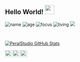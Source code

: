 ## Hello World! <img src="https://raw.githubusercontent.com/iampavangandhi/iampavangandhi/master/gifs/Hi.gif" width="30px"></h2>




![name](https://img.shields.io/badge/name-Alberto.Peral-blue)
![age](https://img.shields.io/badge/age-34-black)
![focus](https://img.shields.io/badge/focus-frontend-brightgreen)
![living](https://img.shields.io/badge/living-Barcelona-3c9)
![](https://img.shields.io/github/commit-activity/m/peralStudio/ejercicio-firebase)

<br />





[![PeralStudio GitHub Stats](https://github-readme-stats.vercel.app/api?username=PeralStudio&show_icons=true)](https://github.com/PeralStudio)

<center><a href="https://www.peralstudio.com">
  <img align="left" alt="PeralStudios Web" width="22px" src="https://cdn.icon-icons.com/icons2/692/PNG/512/seo-social-web-network-internet_174_icon-icons.com_61537.png" />
</a>
<a href="https://github.com/PeralStudio">
  <img align="left" alt="PeralStudio Github" width="22px" src="https://cdn.jsdelivr.net/npm/simple-icons@v3/icons/github.svg" />
</a>
<a href="mailto:info@peralstudio.com">
  <img align="left" alt="Email Alberto" width="22px" src="https://cdn.icon-icons.com/icons2/614/PNG/128/email-envelope-outline_icon-icons.com_56529.png" />
</a></center>
<br /><br />

<!--
**PeralStudio/PeralStudio** is a ✨ _special_ ✨ repository because its `README.md` (this file) appears on your GitHub profile.

Here are some ideas to get you started:

- 🔭 I’m currently working on ...
- 🌱 I’m currently learning ...
- 👯 I’m looking to collaborate on ...
- 🤔 I’m looking for help with ...
- 💬 Ask me about ...
- 📫 How to reach me: ...
- 😄 Pronouns: ...
- ⚡ Fun fact: ...
-->
